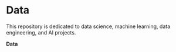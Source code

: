 # Data
This repository is dedicated to data science, machine learning, data engineering, and AI projects.

**Data**

